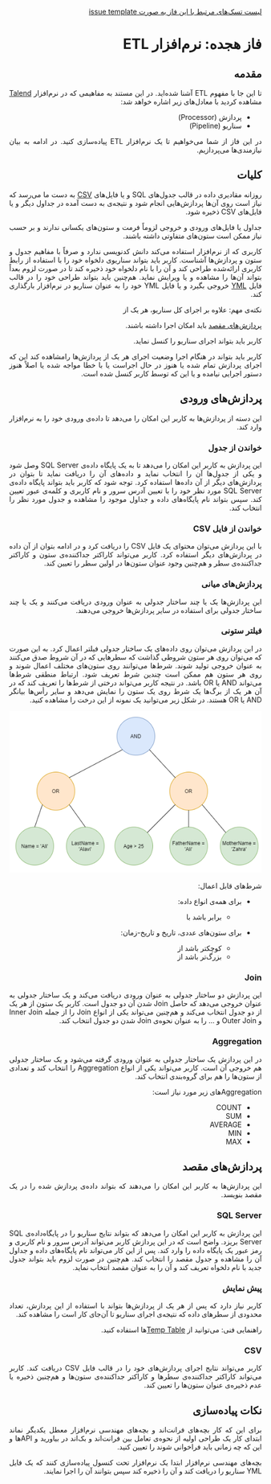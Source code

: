 <div dir="rtl" align='justify'>

[لیست تسک‌های مرتبط با این فاز به صورت issue template](issue-template-Phase18.md)

# فاز هجده: نرم‌افزار ETL

## مقدمه
تا این جا با مفهوم
ETL
آشنا شده‌اید. در این مستند به مفاهیمی که در نرم‌افزار
[Talend](https://talend.com)
مشاهده کردید با معادل‌های زیر اشاره خواهد شد:
- پردازش‌
(Processor)
- سناریو
(Pipeline)

 در این فاز از شما می‌خواهیم تا یک نرم‌افزار
ETL
پیاده‌سازی کنید. در ادامه به بیان نیازمندی‌ها می‌پردازیم.

## کلیات
روزانه مقادیری داده در قالب جدول‌های
SQL
و یا فایل‌های
[CSV](https://en.wikipedia.org/wiki/Comma-separated_values)
به دست ما می‌رسد که نیاز است روی آن‌ها پردازش‌هایی انجام شود و نتیجه‌ی به دست آمده در جداول دیگر و یا فایل‌های
CSV
ذخیره شود.

جداول یا فایل‌های ورودی و خروجی لزوماً فرمت و ستون‌های یکسانی ندارند و بر حسب نیاز ممکن است ستون‌های متفاوتی داشته باشند.

کاربری که از نرم‌افزار استفاده می‌کند دانش کدنویسی ندارد و صرفاً با مفاهیم جدول و ستون و پردازش‌ها آشناست. کاربر باید بتواند سناریوی دلخواه خود را با استفاده از رابط کاربری ارائه‌شده طراحی کند و آن را با نام دلخواه خود ذخیره کند تا در صورت لزوم بعداً بتواند آن‌ها را مشاهده و یا ویرایش نماید. هم‌چنین باید بتواند طراحی خود را در قالب فایل
[YML](https://en.wikipedia.org/wiki/YAML)
خروجی بگیرد و یا فایل
YML
خود را به عنوان سناریو در نرم‌افزار بارگذاری کند.

نکته‌ی مهم: علاوه بر اجرای کل سناریو، هر یک از

[پردازش‌های مقصد](#پردازش‌های-مقصد)
باید امکان اجرا داشته باشند.

کاربر باید بتواند اجرای سناریو را کنسل نماید.

کاربر باید بتواند در هنگام اجرا وضعیت اجرای هر یک از پردازش‌ها رامشاهده کند این که اجرای پردازش تمام شده یا هنوز در حال اجراست یا با خطا مواجه شده یا اصلاً هنوز دستور اجرایی نیامده و یا این که توسط کاربر کنسل شده است.

## پردازش‌های ورودی
این دسته از پردازش‌ها به کاربر این امکان را می‌دهد تا داده‌ی ورودی خود را به نرم‌افزار وارد کند.

### خواندن از جدول
این پردازش به کاربر این امکان را می‌دهد تا به یک پایگاه داده‌ی
SQL Server
وصل شود و یکی از جدول‌ها آن را انتخاب نماید و داده‌های آن را دریافت نماید تا بتوان در پردازش‌های دیگر از آن داده‌ها استفاده کرد. توجه شود که کاربر باید بتواند پایگاه داده‌ی
SQL Server
مورد نظر خود را با تعیین آدرس سرور و نام کاربری و کلمه‌ی عبور تعیین کند. سپس بتواند نام پایگاه‌های داده و جداول موجود را مشاهده و جدول مورد نظر را انتخاب کند.

### خواندن از فایل CSV
با این پردازش می‌توان محتوای یک فایل 
CSV
را دریافت کرد و در ادامه بتوان از آن داده در پردازش‌های دیگر استفاده کرد. کاربر می‌تواند کاراکتر جداکننده‌ی ستون و کاراکتر جداکننده‌ی سطر و هم‌چنین وجود عنوان ستون‌ها در اولین سطر را تعیین کند.

### پردازش‌های میانی
این پردازش‌ها یک یا چند ساختار جدولی به عنوان ورودی دریافت می‌کنند و یک یا چند ساختار جدولی برای استفاده در سایر پردازش‌ها خروجی می‌دهند.

### فیلتر ستونی
در این پردازش می‌توان روی داده‌های یک ساختار جدولی فیلتر اعمال کرد. به این صورت که می‌توان روی هر ستون شروطی گذاشت که سطرهایی که در آن شروط صدق می‌کنند به عنوان خروجی تولید شوند. شرط‌ها می‌توانند روی ستون‌های مختلف اعمال شوند و روی هر ستون هم ممکن است چندین شرط تعریف شود. ارتباط منطقی شرط‌ها می‌تواند
AND
یا
OR
باشد. در نتیجه کاربر می‌تواند درختی از شرط‌ها را تعریف کند که در آن هر یک از برگ‌ها یک شرط روی یک ستون را نمایش می‌دهد و سایر رأس‌ها بیانگر
AND
یا
OR
هستند. در شکل زیر می‌توانید یک نمونه از این درخت را مشاهده کنید.

![Conditions tree](./images/conditions-tree.png)

شرط‌های قابل اعمال:

- برای همه‌ی انواع داده:
    - برابر باشد با

- برای ستون‌های عددی، تاریخ و تاریخ-زمان:
    - کوچکتر باشد از
    - بزرگ‌تر باشد از

### Join
این پردازش دو ساختار جدولی به عنوان ورودی دریافت می‌کند و یک ساختار جدولی به عنوان خروجی می‌دهد که حاصل
Join
شدن آن دو جدول است. کاربر یک ستون از هر یک از دو جدول انتخاب می‌کند و هم‌چنین می‌تواند یکی از انواع
Join
را از جمله
Inner Join
و
Outer Join
و ... را به عنوان نحوه‌ی
Join
شدن دو جدول انتخاب کند.

### Aggregation
در این پردازش یک ساختار جدولی به عنوان ورودی گرفته می‌شود و یک ساختار جدولی هم خروجی آن است. کاربر می‌تواند یکی از انواع
Aggregation
را انتخاب کند و تعدادی از ستون‌ها را هم برای گروه‌بندی انتخاب کند.

Aggregationهای
زیر مورد نیاز است:
- COUNT
- SUM
- AVERAGE
- MIN
- MAX

## پردازش‌های مقصد
این پردازش‌ها به کاربر این امکان را می‌دهند که بتواند داده‌ی پردازش شده را در یک مقصد بنویسد.

### SQL Server
این پردازش به کاربر این امکان را می‌دهد که بتواند نتایج سناریو را در پایگاه‌داده‌ی
SQL Server
بریزد. واضح است که در این پردازش کاربر می‌تواند آدرس سرور و نام کاربری و رمز عبور یک پایگاه داده را وارد کند. پس از این کار می‌تواند نام پایگاه‌های داده و جداول آن را مشاهده و جدول مقصد را انتخاب کند. هم‌چنین در صورت لزوم باید بتواند جدول جدید با نام دلخواه تعریف کند و آن را به عنوان مقصد انتخاب نماید.

### پیش نمایش
کاربر نیاز دارد که پس از هر یک از پردازش‌ها بتواند با استفاده از این پردازش، تعداد محدودی از سطرهای داده که نتیجه‌ی اجرای سناریو تا آن‌جای کار است را مشاهده کند.

راهنمایی فنی: می‌توانید از
[Temp Table](https://codingsight.com/introduction-to-temporary-tables-in-sql-server)ها
استفاده کنید.

### CSV
کاربر می‌تواند نتایج اجرای پردازش‌های خود را در قالب فایل
CSV
دریافت کند. کاربر می‌تواند کاراکتر جداکننده‌ی سطرها و کاراکتر جداکننده‌ی ستون‌ها و هم‌چنین ذخیره یا عدم ذخیره‌ی عنوان ستون‌ها را تعیین کند.


## نکات پیاده‌سازی
برای این که کار بچه‌های فرانت‌اند و بچه‌های مهندسی نرم‌افزار معطل یکدیگر نماند ابتدای کار یک طراحی اولیه از نحوه‌ی تعامل بین
فرانت‌اند و بک‌اند در بیاورید و
APIها
و این که چه زمانی باید فراخوانی شوند را تعیین کنید.

بچه‌های مهندسی نرم‌افزار ابتدا یک نرم‌افزار تحت کنسول پیاده‌سازی کنند که یک فایل
YML
سناریو را دریافت کند و آن را ذخیره کند سپس بتوانند آن را اجرا نمایند.
</div>
